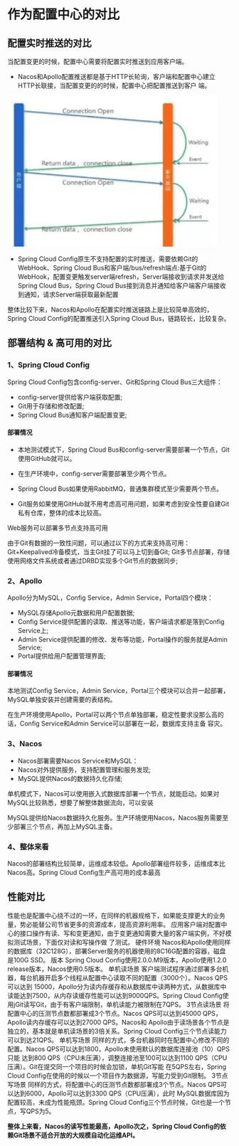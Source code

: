 # 作为配置中心的对比



## 配置实时推送的对比

当配置变更的时候，配置中⼼需要将配置实时推送到应⽤客户端。

* Nacos和Apollo配置推送都是基于HTTP长轮询，客户端和配置中⼼建⽴HTTP长联接，当配置变更的的时候，配置中⼼把配置推送到客户
  端。

![image-20220623223852176](https://raw.githubusercontent.com/eternal-heathens/picgoBeg/master/JavaImages/202206232238220.png)



* Spring Cloud Config原⽣不⽀持配置的实时推送，需要依赖Git的WebHook、Spring Cloud Bus和客户端/bus/refresh端点:基于Git的WebHook，配置变更触发server端refresh，Server端接收到请求并发送给Spring Cloud Bus，Spring Cloud Bus接到消息并通知给客户端客户端接收到通知，请求Server端获取最新配置

整体⽐较下来，Nacos和Apollo在配置实时推送链路上是⽐较简单⾼效的，Spring Cloud Config的配置推送引⼊Spring Cloud Bus，链路较长，⽐较复杂。



部署结构 & ⾼可⽤的对⽐
--------------------------------------------------------
### 1、Spring Cloud Config

Spring Cloud Config包含config-server、Git和Spring Cloud Bus三⼤组件：

* config-server提供给客户端获取配置;
* Git⽤于存储和修改配置;
* Spring Cloud Bus通知客户端配置变更;

#### 部署情况

* 本地测试模式下，Spring Cloud Bus和config-server需要部署⼀个节点，Git使⽤GitHub就可以。

* 在⽣产环境中，config-server需要部署⾄少两个节点。

* Spring Cloud Bus如果使⽤RabbitMQ，普通集群模式⾄少需要两个节点。 

* Git服务如果使⽤GitHub就不⽤考虑⾼可⽤问题，如果考虑到安全性要⾃建Git私有仓库，整体的成本⽐较⾼。

Web服务可以部署多节点⽀持⾼可⽤

由于Git有数据的⼀致性问题，可以通过以下的⽅式来⽀持⾼可⽤：
  	Git+Keepalived冷备模式，当主Git挂了可以马上切到备Git;
  	Git多节点部署，存储使⽤⽹络⽂件系统或者通过DRBD实现多个Git节点的数据同步;

### 2、Apollo

Apollo分为MySQL，Config Service，Admin Service，Portal四个模块：

* MySQL存储Apollo元数据和⽤户配置数据;
* Config Service提供配置的读取、推送等功能，客户端请求都是落到Config Service上;
* Admin Service提供配置的修改、发布等功能，Portal操作的服务就是Admin Service;
* Portal提供给⽤户配置管理界⾯;

#### 部署情况

本地测试Config Service，Admin Service，Portal三个模块可以合并⼀起部署，MySQL单独安装并创建需要的表结构。

在⽣产环境使⽤Apollo，Portal可以两个节点单独部署，稳定性要求没那么⾼的话，Config Service和Admin Service可以部署在⼀起，数据库⽀持主备
  容灾。

### 3、Nacos

* Nacos部署需要Nacos Service和MySQL：
* Nacos对外提供服务，⽀持配置管理和服务发现;
* MySQL提供Nacos的数据持久化存储;

单机模式下，Nacos可以使⽤嵌⼊式数据库部署⼀个节点，就能启动。如果对MySQL⽐较熟悉，想要了解整体数据流向，可以安装

MySQL提供给Nacos数据持久化服务。⽣产环境使⽤Nacos，Nacos服务需要⾄少部署三个节点，再加上MySQL主备。

### 4、整体来看

Nacos的部署结构⽐较简单，运维成本较低。Apollo部署组件较多，运维成本⽐Nacos⾼。Spring Cloud Config⽣产⾼可⽤的成本最⾼

## 性能对比

性能也是配置中⼼绕不过的⼀环，在同样的机器规格下，如果能⽀撑更⼤的业务量，势必能替公司节省更多的资源成本，提⾼资源利⽤率。
应⽤客户端对配置中⼼的接⼝操作有读、写和变更通知，由于变更通知需要⼤量的客户端实例，不好模拟测试场景，下⾯仅对读和写操作做
了测试。
硬件环境
Nacos和Apollo使⽤同样的数据库（32C128G），部署Server服务的机器使⽤的8C16G配置的容器，磁盘是100G SSD。
版本
Spring Cloud Config使⽤2.0.0.M9版本，Apollo使⽤1.2.0 release版本，Nacos使⽤0.5版本。
单机读场景
客户端测试程序通过部署多台机器，每台机器开启多个线程从配置中⼼读取不同的配置（3000个）。Nacos QPS可以达到
15000，Apollo分为读内存缓存和从数据库中读两种⽅式，从数据库中读能达到7500，从内存读缓存性能可以达到9000QPS。Spring
Cloud Config使⽤jGit读写Git，由于有客户端限制，单机读能⼒被限制在7QPS。
3节点读场景
将配置中⼼的压测节点数都部署成3个节点。Nacos QPS可以达到45000 QPS，Apollo读内存缓存可以达到27000 QPS。Nacos和
Apollo由于读场景各个节点是独⽴的，基本就是单机读场景的3倍关系。Spring Cloud Config三个节点读能⼒可以到达21QPS。
单机写场景
同样的⽅式，多台机器同时在配置中⼼修改不同的配置。Nacos QPS可以达到1800，Apollo未使⽤默认的数据库连接池（10）QPS只能
达到800 QPS（CPU未压满），调整连接池⾄100可以达到1100 QPS（CPU压满）。Git在提交同⼀个项⽬的时候会加锁，单机Git写能
在5QPS左右，Spring Cloud Config在使⽤的时候以⼀个项⽬作为数据源，写能⼒受到Git限制。
3节点写场景
同样的⽅式，将配置中⼼的压测节点数都部署成3个节点。Nacos QPS可以达到6000，Apollo可以达到3300 QPS（CPU压满），此时
MySQL数据库因为配置较⾼，未成为性能瓶颈。Spring Cloud Config三个节点时候，Git也是⼀个节点，写QPS为5。

**整体上来看，Nacos的读写性能最⾼，Apollo次之，Spring Cloud Config的依赖Git场景不适合开放的⼤规模⾃动化运维API。**
